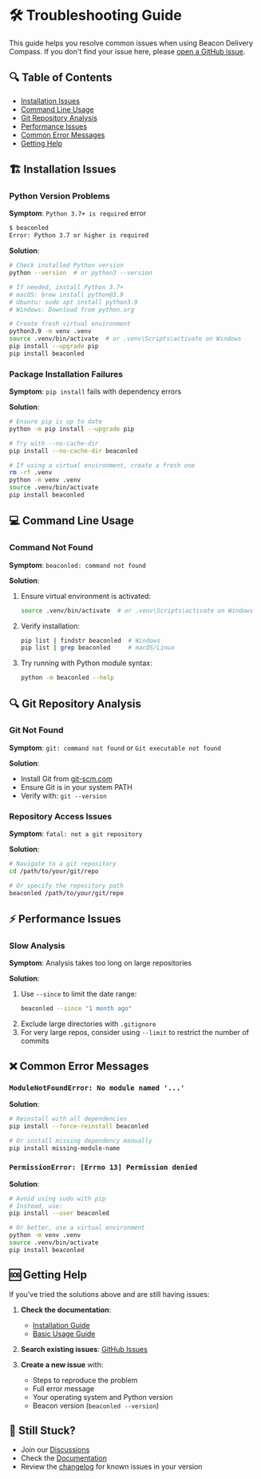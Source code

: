 # 🛠️ Troubleshooting Guide

This guide helps you resolve common issues when using Beacon Delivery Compass. If you don't find your issue here, please [open a GitHub issue](https://github.com/shrwnsan/beacon-delivery-compass/issues/new).

## 🔍 Table of Contents
- [Installation Issues](#-installation-issues)
- [Command Line Usage](#-command-line-usage)
- [Git Repository Analysis](#-git-repository-analysis)
- [Performance Issues](#-performance-issues)
- [Common Error Messages](#-common-error-messages)
- [Getting Help](#-getting-help)

## 🏗️ Installation Issues

### Python Version Problems

**Symptom**: `Python 3.7+ is required` error

```bash
$ beaconled
Error: Python 3.7 or higher is required
```

**Solution**:
```bash
# Check installed Python version
python --version  # or python3 --version

# If needed, install Python 3.7+
# macOS: brew install python@3.9
# Ubuntu: sudo apt install python3.9
# Windows: Download from python.org

# Create fresh virtual environment
python3.9 -m venv .venv
source .venv/bin/activate  # or .venv\Scripts\activate on Windows
pip install --upgrade pip
pip install beaconled
```

### Package Installation Failures

**Symptom**: `pip install` fails with dependency errors

**Solution**:
```bash
# Ensure pip is up to date
python -m pip install --upgrade pip

# Try with --no-cache-dir
pip install --no-cache-dir beaconled

# If using a virtual environment, create a fresh one
rm -rf .venv
python -m venv .venv
source .venv/bin/activate
pip install beaconled
```

## 💻 Command Line Usage

### Command Not Found

**Symptom**: `beaconled: command not found`

**Solution**:
1. Ensure virtual environment is activated:
   ```bash
   source .venv/bin/activate  # or .venv\Scripts\activate on Windows
   ```
2. Verify installation:
   ```bash
   pip list | findstr beaconled  # Windows
   pip list | grep beaconled     # macOS/Linux
   ```
3. Try running with Python module syntax:
   ```bash
   python -m beaconled --help
   ```

## 🔍 Git Repository Analysis

### Git Not Found

**Symptom**: `git: command not found` or `Git executable not found`

**Solution**:
- Install Git from [git-scm.com](https://git-scm.com/)
- Ensure Git is in your system PATH
- Verify with: `git --version`

### Repository Access Issues

**Symptom**: `fatal: not a git repository`

**Solution**:
```bash
# Navigate to a git repository
cd /path/to/your/git/repo

# Or specify the repository path
beaconled /path/to/your/git/repo
```

## ⚡ Performance Issues

### Slow Analysis

**Symptom**: Analysis takes too long on large repositories

**Solution**:
1. Use `--since` to limit the date range:
   ```bash
   beaconled --since "1 month ago"
   ```
2. Exclude large directories with `.gitignore`
3. For very large repos, consider using `--limit` to restrict the number of commits

## ❌ Common Error Messages

### `ModuleNotFoundError: No module named '...'`

**Solution**:
```bash
# Reinstall with all dependencies
pip install --force-reinstall beaconled

# Or install missing dependency manually
pip install missing-module-name
```

### `PermissionError: [Errno 13] Permission denied`

**Solution**:
```bash
# Avoid using sudo with pip
# Instead, use:
pip install --user beaconled

# Or better, use a virtual environment
python -m venv .venv
source .venv/bin/activate
pip install beaconled
```

## 🆘 Getting Help

If you've tried the solutions above and are still having issues:

1. **Check the documentation**:
   - [Installation Guide](../installation.md)
   - [Basic Usage Guide](../examples/basic-usage.md)

2. **Search existing issues**:
   [GitHub Issues](https://github.com/shrwnsan/beacon-delivery-compass/issues)

3. **Create a new issue** with:
   - Steps to reproduce the problem
   - Full error message
   - Your operating system and Python version
   - Beacon version (`beaconled --version`)

## 🔄 Still Stuck?

- Join our [Discussions](https://github.com/shrwnsan/beacon-delivery-compass/discussions)
- Check the [Documentation](../README.md)
- Review the [changelog](../CHANGELOG.md) for known issues in your version
